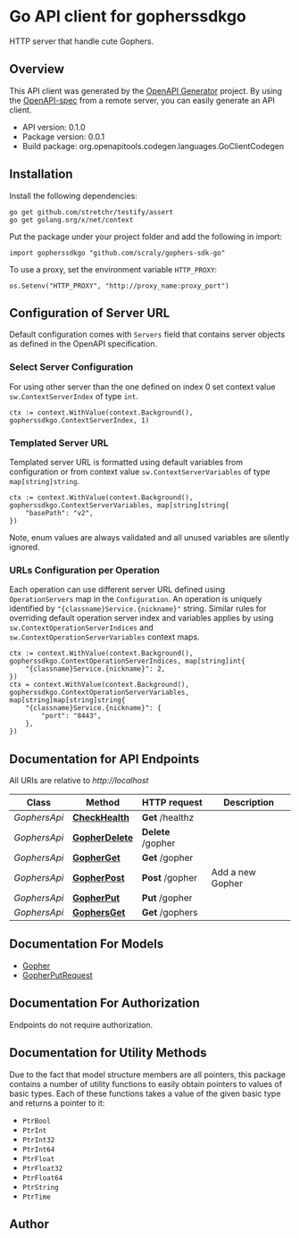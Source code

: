 # Go API client for gopherssdkgo

HTTP server that handle cute Gophers.

## Overview
This API client was generated by the [OpenAPI Generator](https://openapi-generator.tech) project.  By using the [OpenAPI-spec](https://www.openapis.org/) from a remote server, you can easily generate an API client.

- API version: 0.1.0
- Package version: 0.0.1
- Build package: org.openapitools.codegen.languages.GoClientCodegen

## Installation

Install the following dependencies:

```shell
go get github.com/stretchr/testify/assert
go get golang.org/x/net/context
```

Put the package under your project folder and add the following in import:

```golang
import gopherssdkgo "github.com/scraly/gophers-sdk-go"
```

To use a proxy, set the environment variable `HTTP_PROXY`:

```golang
os.Setenv("HTTP_PROXY", "http://proxy_name:proxy_port")
```

## Configuration of Server URL

Default configuration comes with `Servers` field that contains server objects as defined in the OpenAPI specification.

### Select Server Configuration

For using other server than the one defined on index 0 set context value `sw.ContextServerIndex` of type `int`.

```golang
ctx := context.WithValue(context.Background(), gopherssdkgo.ContextServerIndex, 1)
```

### Templated Server URL

Templated server URL is formatted using default variables from configuration or from context value `sw.ContextServerVariables` of type `map[string]string`.

```golang
ctx := context.WithValue(context.Background(), gopherssdkgo.ContextServerVariables, map[string]string{
	"basePath": "v2",
})
```

Note, enum values are always validated and all unused variables are silently ignored.

### URLs Configuration per Operation

Each operation can use different server URL defined using `OperationServers` map in the `Configuration`.
An operation is uniquely identified by `"{classname}Service.{nickname}"` string.
Similar rules for overriding default operation server index and variables applies by using `sw.ContextOperationServerIndices` and `sw.ContextOperationServerVariables` context maps.

```golang
ctx := context.WithValue(context.Background(), gopherssdkgo.ContextOperationServerIndices, map[string]int{
	"{classname}Service.{nickname}": 2,
})
ctx = context.WithValue(context.Background(), gopherssdkgo.ContextOperationServerVariables, map[string]map[string]string{
	"{classname}Service.{nickname}": {
		"port": "8443",
	},
})
```

## Documentation for API Endpoints

All URIs are relative to *http://localhost*

Class | Method | HTTP request | Description
------------ | ------------- | ------------- | -------------
*GophersApi* | [**CheckHealth**](docs/GophersApi.md#checkhealth) | **Get** /healthz | 
*GophersApi* | [**GopherDelete**](docs/GophersApi.md#gopherdelete) | **Delete** /gopher | 
*GophersApi* | [**GopherGet**](docs/GophersApi.md#gopherget) | **Get** /gopher | 
*GophersApi* | [**GopherPost**](docs/GophersApi.md#gopherpost) | **Post** /gopher | Add a new Gopher
*GophersApi* | [**GopherPut**](docs/GophersApi.md#gopherput) | **Put** /gopher | 
*GophersApi* | [**GophersGet**](docs/GophersApi.md#gophersget) | **Get** /gophers | 


## Documentation For Models

 - [Gopher](docs/Gopher.md)
 - [GopherPutRequest](docs/GopherPutRequest.md)


## Documentation For Authorization

Endpoints do not require authorization.


## Documentation for Utility Methods

Due to the fact that model structure members are all pointers, this package contains
a number of utility functions to easily obtain pointers to values of basic types.
Each of these functions takes a value of the given basic type and returns a pointer to it:

* `PtrBool`
* `PtrInt`
* `PtrInt32`
* `PtrInt64`
* `PtrFloat`
* `PtrFloat32`
* `PtrFloat64`
* `PtrString`
* `PtrTime`

## Author



